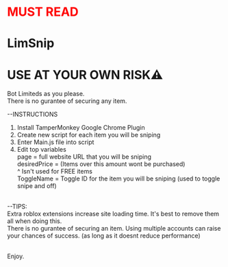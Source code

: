 # <span style = "color: red">MUST READ</span>
# LimSnip
# USE AT YOUR OWN RISK⚠
Bot Limiteds as you please.<br>
There is no gurantee of securing any item.

--INSTRUCTIONS
1. Install TamperMonkey Google Chrome Plugin
2. Create new script for each item you will be sniping
3. Enter Main.js file into script
4. Edit top variables
<br>  page = full website URL that you will be sniping
<br>  desiredPrice = (Items over this amount wont be purchased)
<br>  ^ Isn't used for FREE items
<br>  ToggleName = Toggle ID for the item you will be sniping (used to toggle snipe and off)

<br>--TIPS:
<br> Extra roblox extensions increase site loading time. It's best to remove them all when doing this.
<br> There is no gurantee of securing an item. Using multiple accounts can raise your chances of success. (as long as it doesnt reduce performance)

<br>  Enjoy.

